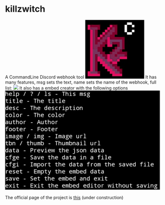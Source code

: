 # killzwitch
A CommandLine Discord webhook tool
![](kz.jpeg)
It has many features, msg sets the text, name sets the name of the webhook, full list:
![](cmds.jpeg)
It also has a embed creator with the following options
![](emb.jpeg)

The official page of the project is [this](https://cztc.rf.gd/) (under construction)
